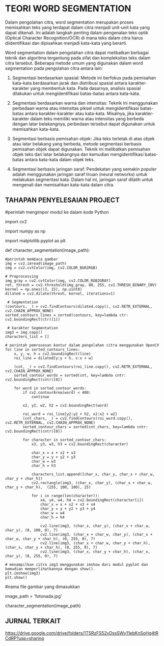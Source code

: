 
# TEORI WORD SEGMENTATION

Dalam pengolahan citra, word segmentation merupakan proses memisahkan teks yang terdapat dalam citra menjadi unit-unit kata yang dapat dikenali. Ini adalah langkah penting dalam pengenalan teks optik (Optical Character Recognition/OCR) di mana teks dalam citra harus diidentifikasi dan dipisahkan menjadi kata-kata yang berarti.

Word segmentation dalam pengolahan citra dapat melibatkan berbagai teknik dan algoritma tergantung pada sifat dan kompleksitas teks dalam citra tersebut. Beberapa metode umum yang digunakan dalam word segmentation pada pengolahan citra antara lain:

1. Segmentasi berdasarkan spasial: Metode ini berfokus pada pemisahan kata-kata berdasarkan jarak dan distribusi spasial antara karakter-karakter yang membentuk kata. Pada dasarnya, analisis spasial dilakukan untuk mengidentifikasi batas-batas antara kata-kata.

2. Segmentasi berdasarkan warna dan intensitas: Teknik ini menggunakan perbedaan warna atau intensitas piksel untuk mengidentifikasi batas-batas antara karakter-karakter atau kata-kata. Misalnya, jika karakter-karakter dalam teks memiliki warna atau intensitas yang berbeda dengan latar belakangnya, perbedaan tersebut dapat digunakan untuk memisahkan kata-kata.

3. Segmentasi berbasis pemisahan objek: Jika teks terletak di atas objek atau latar belakang yang berbeda, metode segmentasi berbasis pemisahan objek dapat digunakan. Teknik ini melibatkan pemisahan objek teks dari latar belakangnya dan kemudian mengidentifikasi batas-batas antara kata-kata dalam objek teks.

4. Segmentasi berbasis jaringan saraf: Pendekatan yang semakin populer adalah menggunakan jaringan saraf tiruan (neural networks) untuk melakukan segmentasi kata. Dalam hal ini, jaringan saraf dilatih untuk mengenali dan memisahkan kata-kata dalam citra.




## TAHAPAN PENYELESAIAN PROJECT 

#perintah mengimpor modul ke dalam kode Python

import cv2

import numpy as np

import matplotlib.pyplot as plt


def character_segmentation(image_path):

    #perintah membaca gambar
    img = cv2.imread(image_path)
    img = cv2.cvtColor(img, cv2.COLOR_BGR2RGB)

    # Preprocessing
    img_gray = cv2.cvtColor(img, cv2.COLOR_RGB2GRAY)
    ret, thresh = cv2.threshold(img_gray, 80, 255, cv2.THRESH_BINARY_INV)
    kernel = np.ones((3, 15), np.uint8)
    dilated = cv2.dilate(thresh, kernel, iterations=1)
    
     # Segmentation
    (contours, _) = cv2.findContours(dilated.copy(), cv2.RETR_EXTERNAL, cv2.CHAIN_APPROX_NONE)
    sorted_contours_lines = sorted(contours, key=lambda ctr: cv2.boundingRect(ctr)[1])
    
     # karakter Segmentation
    img3 = img.copy()
    characters_list = []
    
    # perintah pemrosesan kontur dalam pengolahan citra menggunakan OpenCV
    for line in sorted_contours_lines:
        x, y, w, h = cv2.boundingRect(line)
        roi_line = dilated[y:y + h, x:x + w]

        (cnt, _) = cv2.findContours(roi_line.copy(), cv2.RETR_EXTERNAL, cv2.CHAIN_APPROX_NONE)
        sorted_contour_words = sorted(cnt, key=lambda cntr: cv2.boundingRect(cntr)[0])

        for word in sorted_contour_words:
            if cv2.contourArea(word) < 400:
                continue

            x2, y2, w2, h2 = cv2.boundingRect(word)

            roi_word = roi_line[y2:y2 + h2, x2:x2 + w2]
            (cnt_chars, _) = cv2.findContours(roi_word.copy(), cv2.RETR_EXTERNAL, cv2.CHAIN_APPROX_NONE)
            sorted_contour_chars = sorted(cnt_chars, key=lambda cntr: cv2.boundingRect(cntr)[0])

            for character in sorted_contour_chars:
                x3, y3, w3, h3 = cv2.boundingRect(character)

                char_x = x + x2 + x3
                char_y = y + y2 + y3
                char_w = w3
                char_h = h3

                characters_list.append([char_x, char_y, char_x + char_w, char_y + char_h])
                cv2.rectangle(img3, (char_x, char_y), (char_x + char_w, char_y + char_h),  (255, 100, 100), 25)

                for i in range(len(character)):
                    x4, y4, w4, h4 = cv2.boundingRect(character[i])
                    char_x = x + x2 + x3 + x4
                    char_y = y + y2 + y3 + y4
                    char_w = w4
                    char_h = h4

                    cv2.line(img3, (char_x, char_y), (char_x + char_w, char_y), (0, 100, 0), 7)
                    cv2.line(img3, (char_x + char_w, char_y), (char_x + char_w, char_y + char_h), (0, 255, 0), 7) 
                    cv2.line(img3, (char_x + char_w, char_y + char_h), (char_x, char_y + char_h), (0, 255, 0), 7)  
                    cv2.line(img3, (char_x, char_y + char_h), (char_x, char_y), (0, 255, 0), 7) 

    # menampilkan citra img3 menggunakan imshow dari modul pyplot dan kemudian memperlihatkannya dengan show().                
    plt.imshow(img3)
    plt.show()
 #nama file gambar yang dimasukkan 

image_path = 'fotonada.jpg'

character_segmentation(image_path)
## JURNAL TERKAIT

https://drive.google.com/drive/folders/1T5RzFS52vDssSWy11ebKnSoHg4tRCdRP?usp=sharing